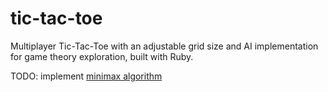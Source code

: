 # tic-tac-toe
Multiplayer Tic-Tac-Toe with an adjustable grid size and AI implementation for game theory exploration, built with Ruby.

TODO: implement [minimax algorithm](https://en.wikipedia.org/wiki/Minimax)
